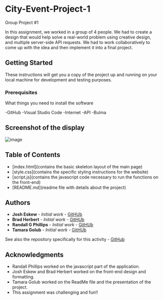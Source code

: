 # City-Event-Project-1

Group Project #1

In this assignment, we worked in a group of 4 people. We had to create a design that would help solve a real-world problem using creative design, and multiple server-side API requests. We had to work collaboratively to come up with the idea and then implement it into a final project. 

## Getting Started

These instructions will get you a copy of the project up and running on your local machine for development and testing purposes. 

### Prerequisites

What things you need to install the software 

-GitHub
-Visual Studio Code
-Internet
-API
-Bulma

## Screenshot of the display

![image](https://user-images.githubusercontent.com/55814090/68307121-bd496200-0078-11ea-9484-6728f832c186.png)


## Table of Contents
* [index.html](contains the basic skeleton layout of the main page)
* [style.css](contains the specific styling instructions for the website)
* [script.js](contains the javascript code necessary to run the functions on the front-end)
* [README.md](readme file with details about the project)

## Authors

* **Josh Eskew** - *Initial work* - [GitHUb](#)
* **Brad Herbert** - *Initial work* - [GitHUb](#)
* **Randall G Phillips** - *Initial work* - [GitHUb](#)
* **Tamara Golub** - *Initial work* - [GitHUb](#)

See also the repository specifically for this activity - [GitHub](https://github.com/rphill26/City-Event-Project-1)


## Acknowledgments

* Randall Phillips worked on the javascript part of the application.
* Josh Eskew and Brad Herbert worked on the front-end design and formatting. 
* Tamara Golub worked on the ReadMe file and the presentation of the project.
* This assignment was challenging and fun!!

